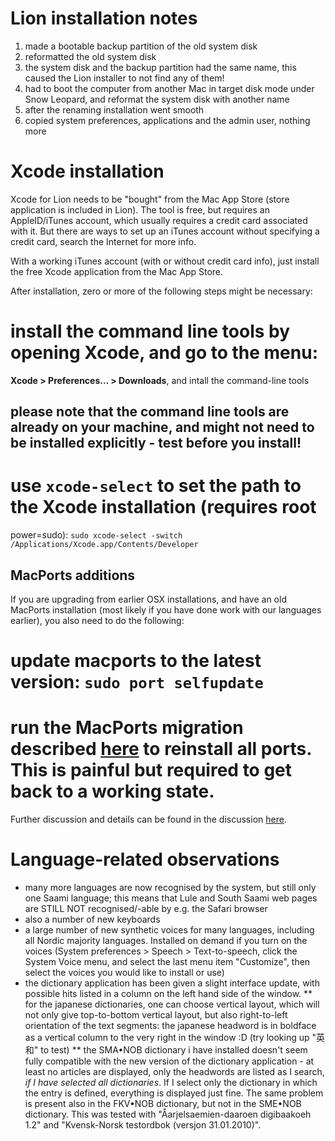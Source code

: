 # Lion installation notes


1. made a bootable backup partition of the old system disk
1. reformatted the old system disk
1. the system disk and the backup partition had the same name, this caused the Lion installer to not find any of them!
1. had to boot the computer from another Mac in target disk mode under Snow Leopard, and reformat the system disk with another name
1. after the renaming installation went smooth
1. copied system preferences, applications and the admin user, nothing more


# Xcode installation


Xcode for Lion needs to be "bought" from the Mac App Store (store application is included in Lion). The tool is free, but requires an AppleID/iTunes account, which usually requires a credit card associated with it. But there are ways to set up an iTunes account without specifying a credit card, search the Internet for more info.


With a working iTunes account (with or without credit card info), just install the free Xcode application from the Mac App Store.


After installation, zero or more of the following steps might be necessary:
# install the command line tools by opening Xcode, and go to the menu:
  **Xcode > Preferences… > Downloads**, and intall the command-line tools
## please note that the command line tools are already on your machine, and might not need to be installed explicitly - test before you install!
# use `xcode-select` to set the path to the Xcode installation (requires root
  power=sudo):
  `sudo xcode-select -switch /Applications/Xcode.app/Contents/Developer`


## MacPorts additions


If you are upgrading from earlier OSX installations, and have an old MacPorts installation (most likely if you have done work with our languages earlier), you also need to do the following:


# update macports to the latest version: `sudo port selfupdate`
# run the MacPorts migration described [here](https://trac.macports.org/wiki/Migration) to reinstall all ports. This is painful but required to get back to a working state.


Further discussion and details can be found in the discussion [here](http://stackoverflow.com/questions/9323738/unable-to-get-macport-functionality-after-installing-xcode-4-3).


# Language-related observations


* many more languages are now recognised by the system, but still only one Saami language; this means that Lule and South Saami web pages are STILL NOT recognised/-able by e.g. the Safari browser
* also a number of new keyboards
* a large number of new synthetic voices for many languages, including all Nordic majority languages. Installed on demand if you turn on the voices (System preferences > Speech > Text-to-speech, click the System Voice menu, and select the last menu item "Customize", then select the voices you would like to install or use)
* the dictionary application has been given a slight interface update, with possible hits listed in a column on the left hand side of the window.
** for the japanese dictionaries, one can choose vertical layout, which will not only give top-to-bottom vertical layout, but also right-to-left orientation of the text segments: the japanese headword is in boldface as a vertical column to the very right in the window :D (try looking up "英和" to test)
** the SMA•NOB dictionary i have installed doesn't seem fully compatible with the new version of the dictionary application - at least no articles are displayed, only the headwords are listed as I search, *if I have selected all dictionaries*. If I select only the dictionary in which the entry is defined, everything is displayed just fine. The same problem is present also in the FKV•NOB dictionary, but not in the SME•NOB dictionary. This was tested with "Åarjelsaemien-daaroen digibaakoeh 1.2" and "Kvensk-Norsk testordbok (versjon 31.01.2010)".
